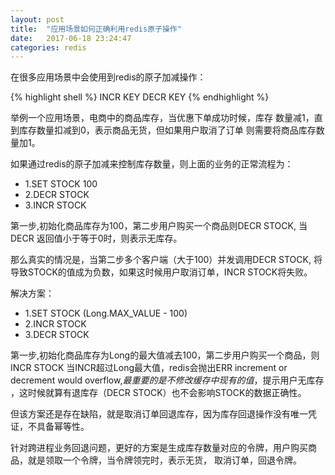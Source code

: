 ```yaml
---
layout: post
title:  "应用场景如何正确利用redis原子操作"
date:   2017-06-18 23:24:47
categories: redis
---
```


在很多应用场景中会使用到redis的原子加减操作：

{% highlight shell %} 
INCR KEY
DECR KEY
{% endhighlight %}

举例一个应用场景，电商中的商品库存，当优惠下单成功时候，库存
数量减1，直到库存数量扣减到0，表示商品无货，但如果用户取消了订单
则需要将商品库存数量加1。

如果通过redis的原子加减来控制库存数量，则上面的业务的正常流程为：

- 1.SET STOCK 100
- 2.DECR STOCK 
- 3.INCR STOCK

第一步,初始化商品库存为100，第二步用户购买一个商品则DECR STOCK,
当DECR 返回值小于等于0时，则表示无库存。

那么真实的情况是，当第二步多个客户端（大于100）并发调用DECR STOCK,
将导致STOCK的值成为负数，如果这时候用户取消订单，INCR STOCK将失败。

解决方案：

- 1.SET STOCK (Long.MAX_VALUE - 100)
- 2.INCR STOCK 
- 3.DECR STOCK

第一步,初始化商品库存为Long的最大值减去100，第二步用户购买一个商品，则INCR STOCK
当INCR超过Long最大值，redis会抛出ERR increment or decrement would overflow,*最重要的是不修改缓存中现有的值*，提示用户无库存
，这时候就算有退库存（DECR STOCK）也不会影响STOCK的数据正确性。

但该方案还是存在缺陷，就是取消订单回退库存，因为库存回退操作没有唯一凭证，不具备幂等性。

针对跨进程业务回退问题，更好的方案是生成库存数量对应的令牌，用户购买商品，就是领取一个令牌，当令牌领完时，表示无货，
取消订单，回退令牌。

